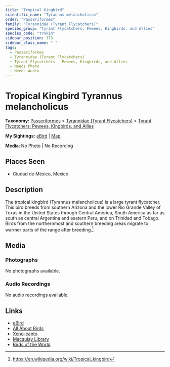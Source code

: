 ```yaml
---
title: "Tropical Kingbird"
scientific_name: "Tyrannus melancholicus"
order: "Passeriformes"
family: "Tyrannidae (Tyrant Flycatchers)"
species_group: "Tyrant Flycatchers: Pewees, Kingbirds, and Allies"
species_code: "trokin"
sidebar_position: 373
sidebar_class_name: " "
tags: 
  - Passeriformes
  - Tyrannidae (Tyrant Flycatchers)
  - Tyrant Flycatchers - Pewees, Kingbirds, and Allies
  - Needs Photo
  - Needs Audio
---
```


# Tropical Kingbird <span className='sci_name'>Tyrannus melancholicus</span>

**Taxonomy:** [Passeriformes](/tags/passeriformes) > [Tyrannidae (Tyrant Flycatchers)](/tags/tyrannidae-tyrant-flycatchers) > [Tyrant Flycatchers: Pewees, Kingbirds, and Allies](/tags/tyrant-flycatchers-pewees-kingbirds-and-allies)

**My Sightings:** [eBird](https://ebird.org/lifelist?r=world&time=life&spp=trokin) | [Map](/map?species_code=trokin)

**Media**: No Photo | No Recording

## Places Seen

* Ciudad de México, Mexico

## Description
The tropical kingbird (Tyrannus melancholicus) is a large tyrant flycatcher. This bird breeds from southern Arizona and the lower Rio Grande Valley of Texas in the United States through Central America, South America as far as south as central Argentina and eastern Peru, and on Trinidad and Tobago. Birds from the northernmost and southern breeding areas migrate to warmer parts of the range after breeding.[^1]

[^1]: https://en.wikipedia.org/wiki/Tropical_kingbird

## Media
### Photographs
No photographs available.

### Audio Recordings
No audio recordings available.

## Links
* [eBird](https://ebird.org/species/trokin) 
* [All About Birds](https://www.allaboutbirds.org/guide/trokin) 
* [Xeno-canto](https://www.xeno-canto.org/species/tyrannus-melancholicus) 
* [Macaulay Library](https://search.macaulaylibrary.org/catalog?taxonCode=trokin&sort=rating_rank_desc)
* [Birds of the World](https://birdsoftheworld.org/bow/species/trokin)
